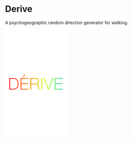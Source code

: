 Derive
======

A psychogeographic random direction generator for walking.

![](https://github.com/nytek/Derive/blob/master/Derive/github_image.png?raw=true)
